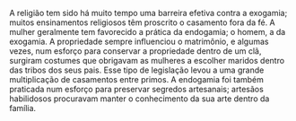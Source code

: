 ﻿A religião tem sido há muito tempo uma barreira efetiva contra a exogamia; muitos ensinamentos religiosos têm proscrito o casamento fora da fé. A mulher geralmente tem favorecido a prática da endogamia; o homem, a da exogamia. A propriedade sempre influenciou o matrimônio, e algumas vezes, num esforço para conservar a propriedade dentro de um clã, surgiram costumes que obrigavam as mulheres a escolher maridos dentro das tribos dos seus pais. Esse tipo de legislação levou a uma grande multiplicação de casamentos entre primos. A endogamia foi também praticada num esforço para preservar segredos artesanais; artesãos habilidosos procuravam manter o conhecimento da sua arte dentro da família.